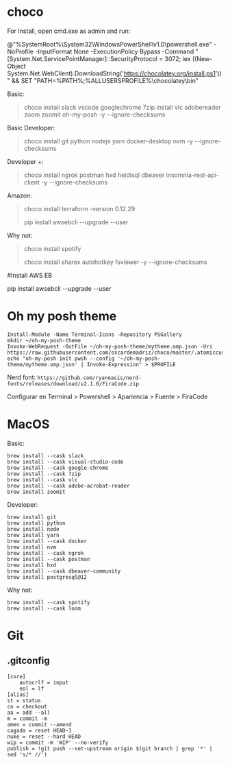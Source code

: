 # choco
For Install, open cmd.exe as admin and run:

@"%SystemRoot%\System32\WindowsPowerShell\v1.0\powershell.exe" -NoProfile -InputFormat None -ExecutionPolicy Bypass -Command " [System.Net.ServicePointManager]::SecurityProtocol = 3072; iex ((New-Object System.Net.WebClient).DownloadString('https://chocolatey.org/install.ps1'))" && SET "PATH=%PATH%;%ALLUSERSPROFILE%\chocolatey\bin"

Basic:  

> choco install slack vscode googlechrome 7zip.install vlc adobereader zoom zoomit oh-my-posh -y --ignore-checksums

Basic Developer:

> choco install git python nodejs yarn docker-desktop nvm -y --ignore-checksums
 
Developer +:

> choco install ngrok postman  hxd heidisql  dbeaver insomnia-rest-api-client -y --ignore-checksums 

Amazon:

> choco install terraform -version 0.12.29
> 
> pip install awsebcli --upgrade --user


Why not:
> choco install spotify
> 
> choco install sharex autohotkey fsviewer -y --ignore-checksums

#Install AWS EB

pip install awsebcli --upgrade --user

# Oh my posh theme

```
Install-Module -Name Terminal-Icons -Repository PSGallery
mkdir ~/oh-my-posh-theme
Invoke-WebRequest -OutFile ~/oh-my-posh-theme/mytheme.omp.json -Uri https://raw.githubusercontent.com/oscardemadriz/choco/master/.atomiccustom.omp.json
echo "oh-my-posh init pwsh --config '~/oh-my-posh-theme/mytheme.omp.json' | Invoke-Expression" > $PROFILE
```

Nerd font:
 `https://github.com/ryanoasis/nerd-fonts/releases/download/v2.1.0/FiraCode.zip`

Configurar en Terminal > Powershell > Apariencia > Fuente > FiraCode


# MacOS

Basic:

```
brew install --cask slack
brew install --cask visual-studio-code
brew install --cask google-chrome
brew install --cask 7zip
brew install --cask vlc
brew install --cask adobe-acrobat-reader
brew install zoomit
```

Developer:

```
brew install git
brew install python
brew install node
brew install yarn
brew install --cask docker
brew install nvm
brew install --cask ngrok
brew install --cask postman
brew install hxd
brew install --cask dbeaver-community
brew install postgresql@12
```

Why not: 

```
brew install --cask spotify
brew install --cask loom
```


# Git

## .gitconfig

```
[core]
	autocrlf = input
	eol = lf
[alias]
st = status
co = checkout
aa = add --all
m = commit -m 
amen = commit --amend
cagada = reset HEAD~1
nuke = reset --hard HEAD
wip = commit -m 'WIP' --no-verify
publish = !git push --set-upstream origin $(git branch | grep '*' | sed 's/* //')
```
